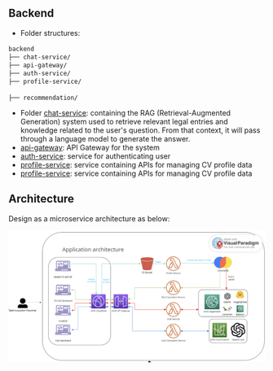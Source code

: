 ## Backend

-   Folder structures:

```
backend
├── chat-service/
├── api-gateway/
├── auth-service/
├── profile-service/

├── recommendation/
```

-   Folder [chat-service](./chat-service): containing the RAG (Retrieval-Augmented Generation) system used to retrieve relevant legal entries and knowledge related to the user's question. From that context, it will pass through a language model to generate the answer.
-   [api-gateway](./api-gateway): API Gateway for the system
-   [auth-service](./system/auth-service): service for authenticating user
-   [profile-service](./system/profile-service): service containing APIs for managing CV profile data 
-   [profile-service](./system/profile-service): service containing APIs for managing CV profile data 

## Architecture

Design as a microservice architecture as below:

![System Architecture](../docs/images/architecture.png)


